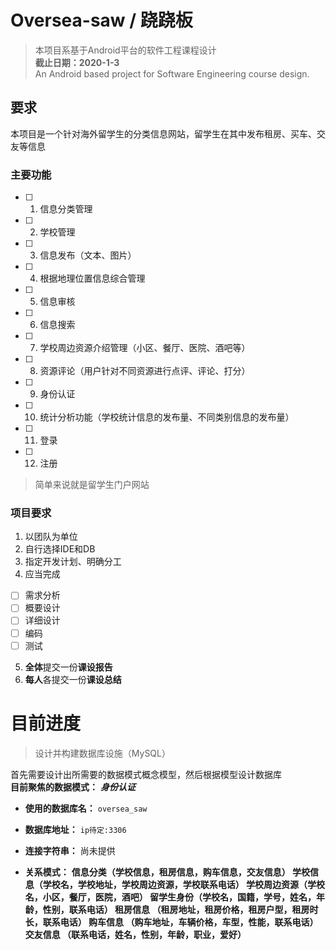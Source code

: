 # Oversea-saw / 跷跷板

> 本项目系基于Android平台的软件工程课程设计  
> **截止日期：2020-1-3**  
> An Android based project for Software Engineering course design.  

## 要求

本项目是一个针对海外留学生的分类信息网站，留学生在其中发布租房、买车、交友等信息

### 主要功能

+ [ ] 1. 信息分类管理
+ [ ] 2. 学校管理
+ [ ] 3. 信息发布（文本、图片）
+ [ ] 4. 根据地理位置信息综合管理
+ [ ] 5. 信息审核
+ [ ] 6. 信息搜索
+ [ ] 7. 学校周边资源介绍管理（小区、餐厅、医院、酒吧等）
+ [ ] 8. 资源评论（用户针对不同资源进行点评、评论、打分）
+ [ ] 9. 身份认证
+ [ ] 10. 统计分析功能（学校统计信息的发布量、不同类别信息的发布量）
+ [ ] 11. 登录
+ [ ] 12. 注册

> 简单来说就是留学生门户网站

### 项目要求

1. 以团队为单位
2. 自行选择IDE和DB
3. 指定开发计划、明确分工
4. 应当完成
 + [ ] 需求分析
 + [ ] 概要设计
 + [ ] 详细设计
 + [ ] 编码
 + [ ] 测试
5. **全体**提交一份**课设报告**
6. **每人**各提交一份**课设总结**

# 目前进度

> 设计并构建数据库设施（MySQL）

首先需要设计出所需要的数据模式概念模型，然后根据模型设计数据库  
**目前聚焦的数据模式：** ***身份认证***

+ **使用的数据库名：** `oversea_saw`
+ **数据库地址：** `ip待定:3306`
+ **连接字符串：** 尚未提供


+ **关系模式：**  **信息分类（学校信息，租房信息，购车信息，交友信息）
学校信息（学校名，学校地址，学校周边资源，学校联系电话）
学校周边资源（学校名，小区，餐厅，医院，酒吧）
留学生身份（学校名，国籍，学号，姓名，年龄，性别，联系电话）
租房信息 （租房地址，租房价格，租房户型，租房时长，联系电话）
购车信息 （购车地址，车辆价格，车型，性能，联系电话）
交友信息 （联系电话，姓名，性别，年龄，职业，爱好）**

